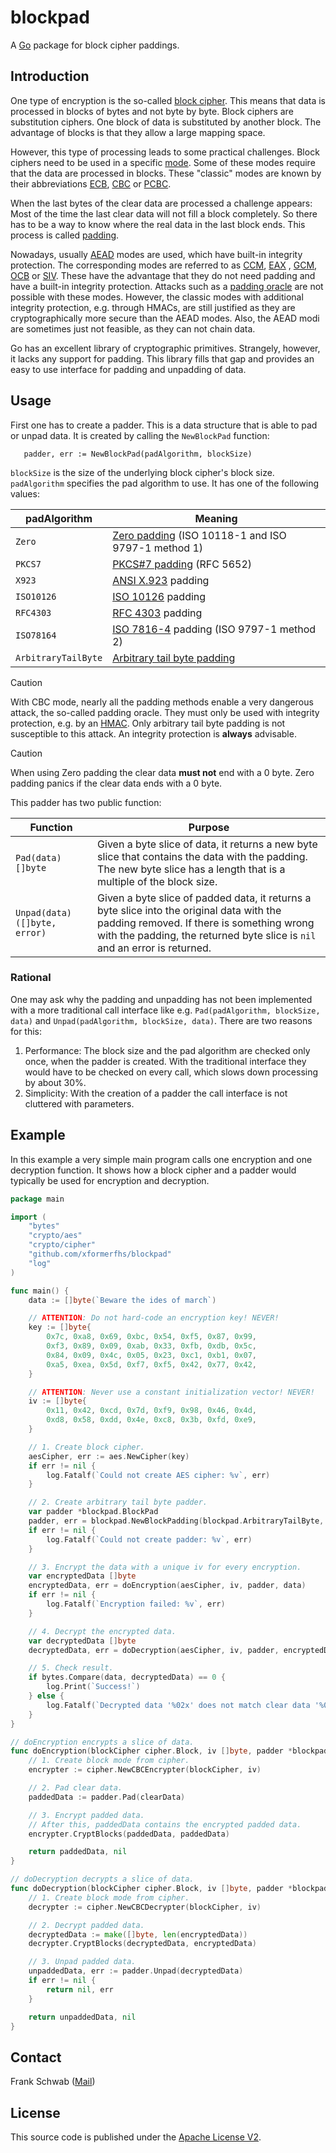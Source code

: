 # blockpad

A [Go](https://go.dev) package for block cipher paddings.

## Introduction

One type of encryption is the so-called [block cipher](https://en.wikipedia.org/wiki/Block_cipher).
This means that data is processed in blocks of bytes and not byte by byte.
Block ciphers are substitution ciphers.
One block of data is substituted by another block.
The advantage of blocks is that they allow a large mapping space.

However, this type of processing leads to some practical challenges.
Block ciphers need to be used in a specific [mode](https://en.wikipedia.org/wiki/Block_cipher_mode_of_operation).
Some of these modes require that the data are processed in blocks.
These "classic" modes are known by their abbreviations [ECB](https://en.wikipedia.org/wiki/Block_cipher_mode_of_operation#Electronic_codebook_(ECB)), [CBC](https://en.wikipedia.org/wiki/Block_cipher_mode_of_operation#Cipher_block_chaining_(CBC)) or [PCBC](https://en.wikipedia.org/wiki/Block_cipher_mode_of_operation#Propagating_cipher_block_chaining_(PCBC)).

When the last bytes of the clear data are processed a challenge appears:
Most of the time the last clear data will not fill a block completely.
So there has to be a way to know where the real data in the last block ends.
This process is called [padding](https://en.wikipedia.org/wiki/Padding_(cryptography)).

Nowadays, usually [AEAD](https://en.wikipedia.org/wiki/Authenticated_encryption) modes are used, which have built-in integrity protection.
The corresponding modes are referred to as [CCM](https://en.wikipedia.org/wiki/CCM_mode), [EAX](https://en.wikipedia.org/wiki/EAX_mode) , [GCM](https://en.wikipedia.org/wiki/Galois/Counter_Mode), [OCB](https://en.wikipedia.org/wiki/OCB_mode) or [SIV](https://en.wikipedia.org/wiki/Block_cipher_mode_of_operation#Synthetic_initialization_vector_(SIV)).
These have the advantage that they do not need padding and have a built-in integrity protection.
Attacks such as a [padding oracle](https://en.wikipedia.org/wiki/Padding_oracle_attack) are not possible with these modes.
However, the classic modes with additional integrity protection, e.g. through HMACs, are still justified as they are cryptographically more secure than the AEAD modes.
Also, the AEAD modi are sometimes just not feasible, as they can not chain data.

Go has an excellent library of cryptographic primitives.
Strangely, however, it lacks any support for padding.
This library fills that gap and provides an easy to use interface for padding and unpadding of data.

## Usage

First one has to create a padder.
This is a data structure that is able to pad or unpad data.
It is created by calling the `NewBlockPad` function:

```
   padder, err := NewBlockPad(padAlgorithm, blockSize)
```

`blockSize` is the size of the underlying block cipher's block size.
`padAlgorithm` specifies the pad algorithm to use.
It has one of the following values:

| padAlgorithm        | Meaning                                                                                                                 |
|---------------------|-------------------------------------------------------------------------------------------------------------------------|
| `Zero`              | [Zero padding](https://en.wikipedia.org/wiki/Padding_(cryptography)#Zero_padding) (ISO 10118-1 and ISO 9797-1 method 1) |
| `PKCS7`             | [PKCS#7 padding](https://en.wikipedia.org/wiki/Padding_(cryptography)#PKCS#5_and_PKCS#7) (RFC 5652)                     |
| `X923`              | [ANSI X.923](https://en.wikipedia.org/wiki/Padding_(cryptography)#ANSI_X9.23) padding                                   |
| `ISO10126`          | [ISO 10126](https://en.wikipedia.org/wiki/Padding_(cryptography)#ISO_10126) padding                                     |
| `RFC4303`           | [RFC 4303](https://datatracker.ietf.org/doc/html/rfc4303#section-2.4) padding                                           |
| `ISO78164`          | [ISO 7816-4](https://en.wikipedia.org/wiki/Padding_(cryptography)#ISO/IEC_7816-4) padding (ISO 9797-1 method 2)         |
| `ArbitraryTailByte` | [Arbitrary tail byte padding](https://eprint.iacr.org/2003/098.pdf)                                                     |

> [!CAUTION]
> With CBC mode, nearly all the padding methods enable a very dangerous attack, the so-called padding oracle.
> They must only be used with integrity protection, e.g. by an [HMAC](https://en.wikipedia.org/wiki/HMAC).
> Only arbitrary tail byte padding is not susceptible to this attack.
> An integrity protection is **always** advisable.

> [!CAUTION]
> When using Zero padding the clear data **must not** end with a 0 byte.
> Zero padding panics if the clear data ends with a 0 byte.

This padder has two public function:

| Function                      | Purpose                                                                                                                                                                                                              |
|-------------------------------|----------------------------------------------------------------------------------------------------------------------------------------------------------------------------------------------------------------------|
| `Pad(data) []byte`            | Given a byte slice of data, it returns a new byte slice that contains the data with the padding. The new byte slice has a length that is a multiple of the block size.                                               |
| `Unpad(data) ([]byte, error)` | Given a byte slice of padded data, it returns a byte slice into the original data with the padding removed. If there is something wrong with the padding, the returned byte slice is `nil` and an error is returned. |

### Rational

One may ask why the padding and unpadding has not been implemented with a more traditional call interface like e.g. `Pad(padAlgorithm, blockSize, data)` and `Unpad(padAlgorithm, blockSize, data)`.
There are two reasons for this:

1. Performance: The block size and the pad algorithm are checked only once, when the padder is created. With the traditional interface they would have to be checked on every call, which slows down processing by about 30%.
2. Simplicity: With the creation of a padder the call interface is not cluttered with parameters.

## Example

In this example a very simple main program calls one encryption and one decryption function.
It shows how a block cipher and a padder would typically be used for encryption and decryption.

```go
package main

import (
	"bytes"
	"crypto/aes"
	"crypto/cipher"
	"github.com/xformerfhs/blockpad"
	"log"
)

func main() {
	data := []byte(`Beware the ides of march`)

	// ATTENTION: Do not hard-code an encryption key! NEVER!
	key := []byte{
		0x7c, 0xa8, 0x69, 0xbc, 0x54, 0xf5, 0x87, 0x99,
		0xf3, 0x89, 0x09, 0xab, 0x33, 0xfb, 0xdb, 0x5c,
		0x84, 0x09, 0x4c, 0x05, 0x23, 0xc1, 0xb1, 0x07,
		0xa5, 0xea, 0x5d, 0xf7, 0xf5, 0x42, 0x77, 0x42,
	}

	// ATTENTION: Never use a constant initialization vector! NEVER!
	iv := []byte{
		0x11, 0x42, 0xcd, 0x7d, 0xf9, 0x98, 0x46, 0x4d,
		0xd8, 0x58, 0xdd, 0x4e, 0xc8, 0x3b, 0xfd, 0xe9,
	}

	// 1. Create block cipher.
	aesCipher, err := aes.NewCipher(key)
	if err != nil {
		log.Fatalf(`Could not create AES cipher: %v`, err)
	}

	// 2. Create arbitrary tail byte padder.
	var padder *blockpad.BlockPad
	padder, err = blockpad.NewBlockPadding(blockpad.ArbitraryTailByte, aes.BlockSize)
	if err != nil {
		log.Fatalf(`Could not create padder: %v`, err)
	}

	// 3. Encrypt the data with a unique iv for every encryption.
	var encryptedData []byte
	encryptedData, err = doEncryption(aesCipher, iv, padder, data)
	if err != nil {
		log.Fatalf(`Encryption failed: %v`, err)
	}

	// 4. Decrypt the encrypted data.
	var decryptedData []byte
	decryptedData, err = doDecryption(aesCipher, iv, padder, encryptedData)

	// 5. Check result.
	if bytes.Compare(data, decryptedData) == 0 {
		log.Print(`Success!`)
	} else {
		log.Fatalf(`Decrypted data '%02x' does not match clear data '%02x'`, decryptedData, data)
	}
}

// doEncryption encrypts a slice of data.
func doEncryption(blockCipher cipher.Block, iv []byte, padder *blockpad.BlockPad, clearData []byte) ([]byte, error) {
	// 1. Create block mode from cipher.
	encrypter := cipher.NewCBCEncrypter(blockCipher, iv)

	// 2. Pad clear data.
	paddedData := padder.Pad(clearData)

	// 3. Encrypt padded data.
	// After this, paddedData contains the encrypted padded data.
	encrypter.CryptBlocks(paddedData, paddedData)

	return paddedData, nil
}

// doDecryption decrypts a slice of data.
func doDecryption(blockCipher cipher.Block, iv []byte, padder *blockpad.BlockPad, encryptedData []byte) ([]byte, error) {
	// 1. Create block mode from cipher.
	decrypter := cipher.NewCBCDecrypter(blockCipher, iv)

	// 2. Decrypt padded data.
	decryptedData := make([]byte, len(encryptedData))
	decrypter.CryptBlocks(decryptedData, encryptedData)

	// 3. Unpad padded data.
	unpaddedData, err := padder.Unpad(decryptedData)
	if err != nil {
		return nil, err
	}

	return unpaddedData, nil
}
```

## Contact

Frank Schwab ([Mail](mailto:github.sfdhi@slmails.com "Mail"))

## License

This source code is published under the [Apache License V2](https://www.apache.org/licenses/LICENSE-2.0.txt).
